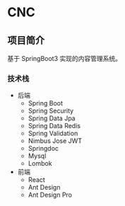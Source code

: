 # CNC

## 项目简介

基于 SpringBoot3 实现的内容管理系统。

### 技术栈

- 后端
  - Spring Boot
  - Spring Security
  - Spring Data Jpa
  - Spring Data Redis
  - Spring Validation
  - Nimbus Jose JWT
  - Springdoc
  - Mysql
  - Lombok
- 前端
  - React
  - Ant Design
  - Ant Design Pro